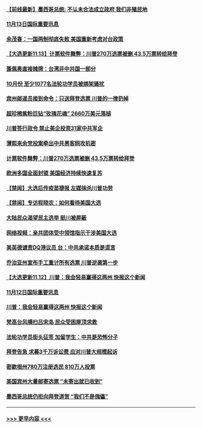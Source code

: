 #### [【前线最新】墨西哥总统: 不认未合法成立政府 我们非殖民地](../pages/prog202/a102986067.md?t=11132052) 
#### [11月13日国际重要讯息](../pages/prog202/a102986065.md?t=11132052) 
#### [余茂春：一国两制彻底失败 美国重新考虑对台政策](../pages/prog202/a102986015.md?t=11132052) 
#### [【大选更新11.13】计票软件舞弊：川普270万选票被删 43.5万票转给拜登](../pages/prog202/a102985599.md?t=11132052) 
#### [蓬佩奥直接摊牌：台湾非中共国一部分](../pages/prog202/a102985973.md?t=11132052) 
#### [10月份 至少1077名法轮功学员被绑架骚扰](../pages/prog202/a102985974.md?t=11132052) 
#### [宾州邮递员接到命令：只送拜登选票 川普的一律扔掉](../pages/prog202/a102985905.md?t=11132052) 
#### [超珍稀紫粉巨钻“玫瑰花魂” 2660万美元落槌](../pages/prog202/a102985839.md?t=11132052) 
#### [川普签行政令 禁止美企投资31家中共军企](../pages/prog202/a102985881.md?t=11132052) 
#### [薄熙来余党投案牵出中共黑客网攻机密](../pages/prog202/a102985689.md?t=11132052) 
#### [计票软件舞弊：川普270万选票被删 43.5万票转给拜登](../pages/prog202/a102985658.md?t=11132052) 
#### [欧洲多国全面封锁 美国经济持续快速复苏](../pages/prog202/a102985531.md?t=11132052) 
#### [【禁闻】大选后传疫苗捷报 左媒抹杀川普功劳](../pages/prog202/a102985507.md?t=11132052) 
#### [【禁闻】专访程晓农：如何看待美国大选](../pages/prog202/a102985497.md?t=11132052) 
#### [大陆民众渴望民主选举 挺川被屏蔽](../pages/prog202/a102985399.md?t=11132052) 
#### [网络视频：亲共团体受中领馆指示干涉美国大选](../pages/prog202/a102985389.md?t=11132052) 
#### [美英德谴责DQ港议员 台：中共承诺本质是谎言](../pages/prog202/a102985351.md?t=11132052) 
#### [乔治亚州宣布手工重计所有选票 川普逆袭第一步](../pages/prog202/a102984981.md?t=11132052) 
#### [【大选更新11.12】川普：我会轻易赢得这两州 快报这个新闻](../pages/prog202/a102984817.md?t=11132052) 
#### [11月12日国际重要讯息](../pages/prog202/a102985219.md?t=11132052) 
#### [川普：我会轻易赢得这两州 快报这个新闻](../pages/prog202/a102985196.md?t=11132052) 
#### [梵高台风横扫吕宋岛 民众受困屋顶求救](../pages/prog202/a102985151.md?t=11132052) 
#### [法轮功学员街头征签 加留学生：中共是恐怖分子](../pages/prog202/a102985089.md?t=11132052) 
#### [拜登告急 求募3千万诉讼费 应对川普大规模起诉](../pages/prog202/a102985067.md?t=11132052) 
#### [密歇根州780万注册选民 810万人投票](../pages/prog202/a102984989.md?t=11132052) 
#### [美国宾州大量邮寄选票 “未寄出就已收到”](../pages/prog202/a102984930.md?t=11132052) 
#### [墨西哥总统仍拒向拜登道贺 “我们不是傀儡”](../pages/prog202/a102984933.md?t=11132052) 

----
#### [ >>> 更早内容 <<< ](../indexes/prog202-earlier.md)
